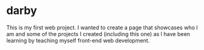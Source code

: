 # darby
This is my first web project. I wanted to create a page that showcases who I am and some of the projects I created (including this one) as I have been learning by teaching myself front-end web development.
